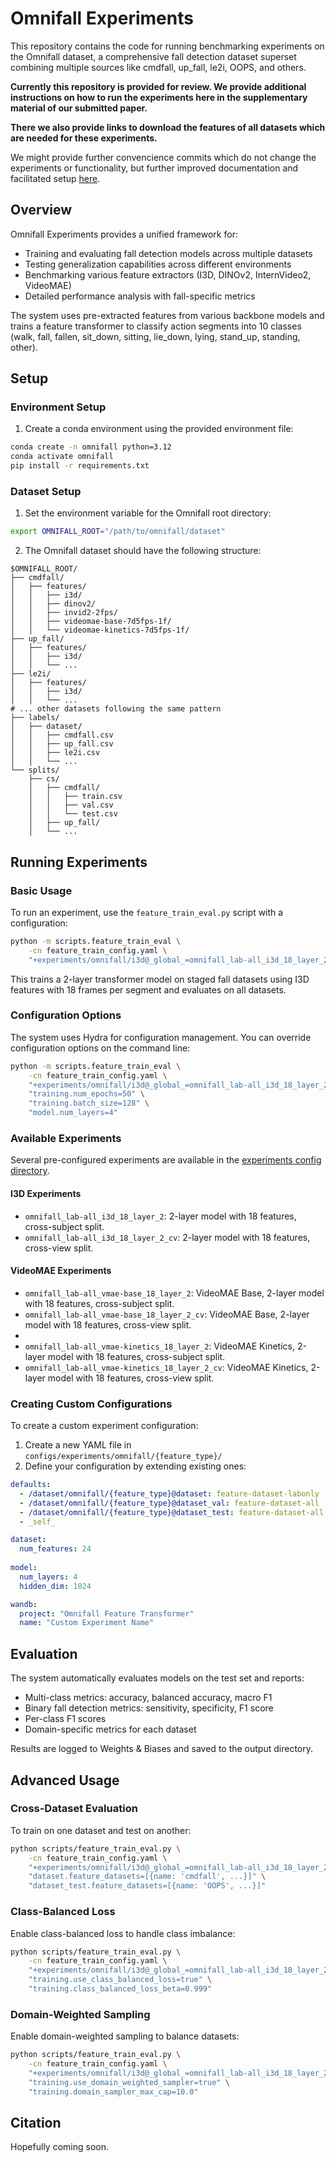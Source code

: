 # Omnifall Experiments

This repository contains the code for running benchmarking experiments on the Omnifall dataset, a comprehensive fall detection dataset superset combining multiple sources like cmdfall, up_fall, le2i, OOPS, and others.

**Currently this repository is provided for review. We provide additional instructions on how to run the experiments here in the supplementary material of our submitted paper.**

**There we also provide links to download the features of all datasets which are needed for these experiments.**

We might provide further convencience commits which do not change the experiments or functionality, but further improved documentation and facilitated setup [here](https://github.com/simplexsigil/omnifall-experiments).

## Overview

Omnifall Experiments provides a unified framework for:
- Training and evaluating fall detection models across multiple datasets
- Testing generalization capabilities across different environments
- Benchmarking various feature extractors (I3D, DINOv2, InternVideo2, VideoMAE)
- Detailed performance analysis with fall-specific metrics

The system uses pre-extracted features from various backbone models and trains a feature transformer to classify action segments into 10 classes (walk, fall, fallen, sit_down, sitting, lie_down, lying, stand_up, standing, other).

## Setup

### Environment Setup

1. Create a conda environment using the provided environment file:
```bash
conda create -n omnifall python=3.12
conda activate omnifall
pip install -r requirements.txt
```


### Dataset Setup

1. Set the environment variable for the Omnifall root directory:
```bash
export OMNIFALL_ROOT="/path/to/omnifall/dataset"
```

2. The Omnifall dataset should have the following structure:
```
$OMNIFALL_ROOT/
├── cmdfall/
│   ├── features/
│   │   ├── i3d/
│   │   ├── dinov2/
│   │   ├── invid2-2fps/
│   │   ├── videomae-base-7d5fps-1f/
│   │   └── videomae-kinetics-7d5fps-1f/
├── up_fall/
│   ├── features/
│   │   ├── i3d/
│   │   └── ...
├── le2i/
│   ├── features/
│   │   ├── i3d/
│   │   └── ...
# ... other datasets following the same pattern
├── labels/
│   ├── dataset/
│   │   ├── cmdfall.csv
│   │   ├── up_fall.csv
│   │   ├── le2i.csv
│   │   └── ...
└── splits/
    ├── cs/
    │   ├── cmdfall/
    │   │   ├── train.csv
    │   │   ├── val.csv
    │   │   └── test.csv
    │   ├── up_fall/
    │   └── ...
```

## Running Experiments

### Basic Usage

To run an experiment, use the `feature_train_eval.py` script with a configuration:

```bash
python -m scripts.feature_train_eval \
    -cn feature_train_config.yaml \
    "+experiments/omnifall/i3d@_global_=omnifall_lab-all_i3d_18_layer_2"
```

This trains a 2-layer transformer model on staged fall datasets using I3D features with 18 frames per segment and evaluates on all datasets.

### Configuration Options

The system uses Hydra for configuration management. You can override configuration options on the command line:

```bash
python -m scripts.feature_train_eval \
    -cn feature_train_config.yaml \
    "+experiments/omnifall/i3d@_global_=omnifall_lab-all_i3d_18_layer_2" \
    "training.num_epochs=50" \
    "training.batch_size=128" \
    "model.num_layers=4"
```

### Available Experiments

Several pre-configured experiments are available in the [experiments config directory](configs/experiments).

#### I3D Experiments
- `omnifall_lab-all_i3d_18_layer_2`: 2-layer model with 18 features, cross-subject split.
- `omnifall_lab-all_i3d_18_layer_2_cv`: 2-layer model with 18 features, cross-view split.

#### VideoMAE Experiments
- `omnifall_lab-all_vmae-base_18_layer_2`: VideoMAE Base, 2-layer model with 18 features, cross-subject split.
- `omnifall_lab-all_vmae-base_18_layer_2_cv`: VideoMAE Base, 2-layer model with 18 features, cross-view split.
- 
- `omnifall_lab-all_vmae-kinetics_18_layer_2`: VideoMAE Kinetics, 2-layer model with 18 features, cross-subject split.
- `omnifall_lab-all_vmae-kinetics_18_layer_2_cv`: VideoMAE Kinetics, 2-layer model with 18 features, cross-view split.

### Creating Custom Configurations

To create a custom experiment configuration:

1. Create a new YAML file in `configs/experiments/omnifall/{feature_type}/`
2. Define your configuration by extending existing ones:

```yaml
defaults:
  - /dataset/omnifall/{feature_type}@dataset: feature-dataset-labonly
  - /dataset/omnifall/{feature_type}@dataset_val: feature-dataset-all
  - /dataset/omnifall/{feature_type}@dataset_test: feature-dataset-all
  - _self_

dataset:
  num_features: 24
  
model:
  num_layers: 4
  hidden_dim: 1024

wandb:
  project: "Omnifall Feature Transformer"
  name: "Custom Experiment Name"
```

## Evaluation

The system automatically evaluates models on the test set and reports:

- Multi-class metrics: accuracy, balanced accuracy, macro F1
- Binary fall detection metrics: sensitivity, specificity, F1 score
- Per-class F1 scores
- Domain-specific metrics for each dataset

Results are logged to Weights & Biases and saved to the output directory.

## Advanced Usage

### Cross-Dataset Evaluation

To train on one dataset and test on another:

```bash
python scripts/feature_train_eval.py \
    -cn feature_train_config.yaml \
    "+experiments/omnifall/i3d@_global_=omnifall_lab-all_i3d_18_layer_2" \
    "dataset.feature_datasets=[{name: 'cmdfall', ...}]" \
    "dataset_test.feature_datasets=[{name: 'OOPS', ...}]"
```

### Class-Balanced Loss

Enable class-balanced loss to handle class imbalance:

```bash
python scripts/feature_train_eval.py \
    -cn feature_train_config.yaml \
    "+experiments/omnifall/i3d@_global_=omnifall_lab-all_i3d_18_layer_2" \
    "training.use_class_balanced_loss=true" \
    "training.class_balanced_loss_beta=0.999"
```

### Domain-Weighted Sampling

Enable domain-weighted sampling to balance datasets:

```bash
python scripts/feature_train_eval.py \
    -cn feature_train_config.yaml \
    "+experiments/omnifall/i3d@_global_=omnifall_lab-all_i3d_18_layer_2" \
    "training.use_domain_weighted_sampler=true" \
    "training.domain_sampler_max_cap=10.0"
```

## Citation

Hopefully coming soon.